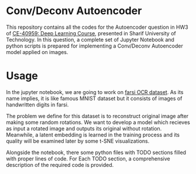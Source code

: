 # Conv/Deconv Autoencoder

This repository contains all the codes for the Autoencoder question in HW3 of [CE-40959: Deep Learning Course](http://ce.sharif.edu/courses/97-98/2/ce959-1/), 
presented in Sharif University of Technology. In this question, a complete set of Jupyter Notebook and python scripts 
is prepared for implementing a Conv/Deconv Autoencoder model applied on images.

# Usage

In the jupyter notebook, we are going to work on [farsi OCR dataset](http://farsiocr.ir/%d9%85%d8%ac%d9%85%d9%88%d8%b9%d9%87-%d8%af%d8%a7%d8%af%d9%87/%d9%85%d8%ac%d9%85%d9%88%d8%b9%d9%87-%d8%a7%d8%b1%d9%82%d8%a7%d9%85-%d8%af%d8%b3%d8%aa%d9%86%d9%88%db%8c%d8%b3-%d9%87%d8%af%db%8c/). As its name implies, it is like famous MNIST dataset but it consists of images of handwritten digits in farsi.

The problem we define for this dataset is to reconstruct original image after making some random rotations. We want to develop a model which recieves as input a rotated image and outputs its original without rotation. Meanwhile, a latent embedding is learned in the training process and its quality will be examined later by some t-SNE visualizations.

Alongside the notebook, there some python files with TODO sections filled with proper lines of code. For Each TODO section, 
a comprehensive description of the required code is provided.
